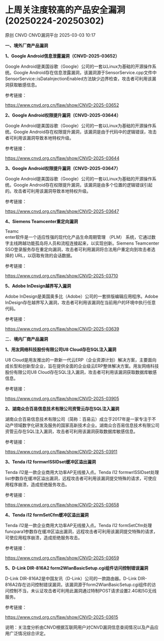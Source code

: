 #  上周关注度较高的产品安全漏洞(20250224-20250302)   
原创 CNVD  CNVD漏洞平台   2025-03-03 10:17  
  
**一、境外厂商产品漏洞**  
  
**1、Google Android信息泄露漏洞（CNVD-2025-03652）**  
  
Google Android是美国谷歌（Google）公司的一套以Linux为基础的开源操作系统。Google Android存在信息泄露漏洞，该漏洞源于SensorService.cpp文件中SensorService::isDataInjectionEnabled方法缺少边界检查，攻击者可利用该漏洞获取敏感信息。  
  
参考链接：  
  
https://www.cnvd.org.cn/flaw/show/CNVD-2025-03652  
  
**2、Google Android权限提升漏洞（CNVD-2025-03644）**  
  
Google Android是美国谷歌（Google）公司的一套以Linux为基础的开源操作系统。Google Android存在权限提升漏洞，该漏洞是由于代码中的逻辑错误，攻击者可利用该漏洞导致本地特权升级。  
  
参考链接：  
  
https://www.cnvd.org.cn/flaw/show/CNVD-2025-03644  
  
**3、Google Android权限提升漏洞（CNVD-2025-03647）**  
  
Google Android是美国谷歌（Google）公司的一套以Linux为基础的开源操作系统。Google Android存在权限提升漏洞，该漏洞是由多个位置的逻辑错误引起的。攻击者可利用该漏洞导致本地特权升级。  
  
参考链接：  
  
https://www.cnvd.org.cn/flaw/show/CNVD-2025-03647  
  
**4、Siemens Teamcenter重定向漏洞**  
  
Teamc  
enter软件是一个适应性强的现代化产品生命周期管理 （PLM） 系统，它通过数字主线跨越功能孤岛将人员和流程连接起来，以实现创新。Siemens Teamcenter SSO登录服务存在重定向漏洞，攻击者可利用漏洞将合法用户重定向到攻击者选择的 URL，以窃取有效的会话数据。  
  
参考链接：  
  
https://www.cnvd.org.cn/flaw/show/CNVD-2025-03710  
  
**5、Adobe InDesign越界写入漏洞**  
  
Adobe InDesign是美国奥多比（Adobe）公司的一套排版编辑应用程序。Adobe InDesign存在越界写入漏洞，攻击者可利用该漏洞在当前用户的环境中执行任意代码。  
  
参考链接：  
  
https://www.cnvd.org.cn/flaw/show/CNVD-2025-03639  
  
二、**境内厂商产品漏洞**  
  
**1、用友网络科技股份有限公司U8 Cloud存在SQL注入漏洞**  
  
U8 Cloud是用友推出的一款新一代云ERP（企业资源计划）解决方案，主要面向成长型和创新型企业，旨在提供全面的企业级云ERP整体解决方案。用友网络科技股份有限公司U8 Cloud存在SQL注入漏洞，攻击者可利用该漏洞获取数据库敏感信息。  
  
参考链接：  
  
https://www.cnvd.org.cn/flaw/show/CNVD-2025-03905  
  
**2、湖南众合百易信息技术有限公司资管云存在SQL注入漏洞**  
  
湖南众合百易信息技术有限公司（简称：百易云）成立于2017年是一家专注于不动产领域数字化研发及服务的国家高新技术企业。湖南众合百易信息技术有限公司资管云存在SQL注入漏洞，攻击者可利用该漏洞获取数据库敏感信息。  
  
参考链接：  
  
https://www.cnvd.org.cn/flaw/show/CNVD-2025-03911  
  
**3、Tenda i12 formwrlSSIDset缓冲区溢出漏洞**  
  
‌Tenda i12是一款企业商用大功率AP无线接入点。Tenda i12 formwrlSSIDset处理list参数存在缓冲区溢出漏洞，远程攻击者可利用该漏洞提交特殊的请求，可使应用程序崩溃，造成拒绝服务攻击。  
  
参考链接：  
  
https://www.cnvd.org.cn/flaw/show/CNVD-2025-03658  
  
**4、Tenda i12 formSetCfm缓冲区溢出漏洞**  
  
Tenda i12是一款企业商用大功率AP无线接入点。Tenda i12 formSetCfm处理funcpara1参数存在缓冲区溢出漏洞，远程攻击者可利用该漏洞提交特殊的请求，可使应用程序崩溃，造成拒绝服务攻击。  
  
参考链接：  
  
https://www.cnvd.org.cn/flaw/show/CNVD-2025-03659  
  
**5、D-Link DIR-816A2 form2WlanBasicSetup.cgi组件访问控制错误漏洞**  
  
D-Link DIR-816A2是中国友讯（D-Link）公司的一款路由器。D-Link DIR-816A2存在访问控制错误漏洞，该漏洞源于form2WlanBasicSetup.cgi组件的访问控制不当，未认证攻击者可利用此漏洞通过特制POST请求设置2.4G和5G无线服务。  
  
参考链接：  
  
https://www.cnvd.org.cn/flaw/show/CNVD-2025-03615  
  
  
说明：关注度分析由CNVD根据互联网用户对CNVD漏洞信息查阅情况以及产品应用广泛情况综合评定。  
  
  
